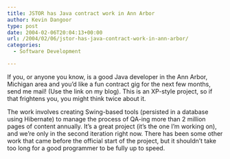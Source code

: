 ```yaml
---
title: JSTOR has Java contract work in Ann Arbor
author: Kevin Dangoor
type: post
date: 2004-02-06T20:04:13+00:00
url: /2004/02/06/jstor-has-java-contract-work-in-ann-arbor/
categories:
  - Software Development

---
```

If you, or anyone you know, is a good Java developer in the Ann Arbor, Michigan area and you&#8217;d like a fun contract gig for the next few months, send me mail! (Use the link on my blog). This is an XP-style project, so if that frightens you, you might think twice about it.

The work involves creating Swing-based tools (persisted in a database using Hibernate) to manage the process of QA-ing more than 2 million pages of content annually. It&#8217;s a great project (it&#8217;s the one I&#8217;m working on), and we&#8217;re only in the second iteration right now. There has been some other work that came before the official start of the project, but it shouldn&#8217;t take too long for a good programmer to be fully up to speed.